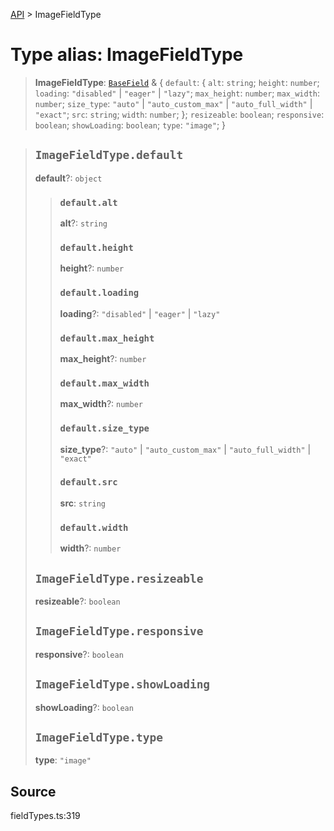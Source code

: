 [API](../index.md) > ImageFieldType

# Type alias: ImageFieldType

> **ImageFieldType**: [`BaseField`](type-alias.BaseField.md) & \{
  `default`: \{
    `alt`: `string`;
    `height`: `number`;
    `loading`: `"disabled"` \| `"eager"` \| `"lazy"`;
    `max_height`: `number`;
    `max_width`: `number`;
    `size_type`: `"auto"` \| `"auto_custom_max"` \| `"auto_full_width"` \| `"exact"`;
    `src`: `string`;
    `width`: `number`;
  };
  `resizeable`: `boolean`;
  `responsive`: `boolean`;
  `showLoading`: `boolean`;
  `type`: `"image"`;
 }

> ## `ImageFieldType.default`
>
> **default**?: `object`
>
> > ### `default.alt`
> >
> > **alt**?: `string`
> >
> > ### `default.height`
> >
> > **height**?: `number`
> >
> > ### `default.loading`
> >
> > **loading**?: `"disabled"` \| `"eager"` \| `"lazy"`
> >
> > ### `default.max_height`
> >
> > **max\_height**?: `number`
> >
> > ### `default.max_width`
> >
> > **max\_width**?: `number`
> >
> > ### `default.size_type`
> >
> > **size\_type**?: `"auto"` \| `"auto_custom_max"` \| `"auto_full_width"` \| `"exact"`
> >
> > ### `default.src`
> >
> > **src**: `string`
> >
> > ### `default.width`
> >
> > **width**?: `number`
> >
> >
>
> ## `ImageFieldType.resizeable`
>
> **resizeable**?: `boolean`
>
> ## `ImageFieldType.responsive`
>
> **responsive**?: `boolean`
>
> ## `ImageFieldType.showLoading`
>
> **showLoading**?: `boolean`
>
> ## `ImageFieldType.type`
>
> **type**: `"image"`
>
>

## Source

fieldTypes.ts:319
